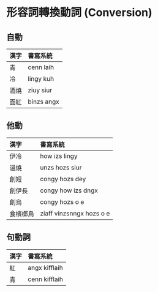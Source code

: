 # 形容詞轉換動詞 \(Conversion\)

## 自動

| 漢字 | 書寫系統 |
| :--- | :--- |
| 青 | cenn laih |
| 冷 | lingy kuh |
| 酒燒 | ziuy siur |
| 面紅 | binzs angx |

## 他動

| 漢字 | 書寫系統 |
| :--- | :--- |
| 伊冷 | how izs lingy |
| 溫燒 | unzs hozs siur |
| 創短 | congy hozs dey |
| 創伊長 | congy how izs dngx |
| 創烏 | congy hozs o e |
| 食檳榔烏 | ziaff vinzsnngx hozs o e |

## 句動詞

| 漢字 | 書寫系統 |
| :--- | :--- |
| 紅 | angx kifflaih |
| 青 | cenn kifflaih |


